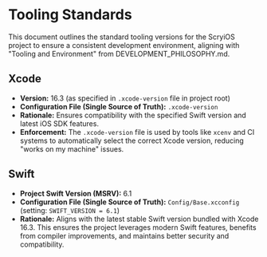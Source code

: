# Tooling Standards

This document outlines the standard tooling versions for the ScryiOS project to ensure a consistent development environment, aligning with "Tooling and Environment" from DEVELOPMENT_PHILOSOPHY.md.

## Xcode

- **Version:** 16.3 (as specified in `.xcode-version` file in project root)
- **Configuration File (Single Source of Truth):** `.xcode-version`
- **Rationale:** Ensures compatibility with the specified Swift version and latest iOS SDK features.
- **Enforcement:** The `.xcode-version` file is used by tools like `xcenv` and CI systems to automatically select the correct Xcode version, reducing "works on my machine" issues.

## Swift

- **Project Swift Version (MSRV):** 6.1
- **Configuration File (Single Source of Truth):** `Config/Base.xcconfig` (setting: `SWIFT_VERSION = 6.1`)
- **Rationale:** Aligns with the latest stable Swift version bundled with Xcode 16.3. This ensures the project leverages modern Swift features, benefits from compiler improvements, and maintains better security and compatibility.